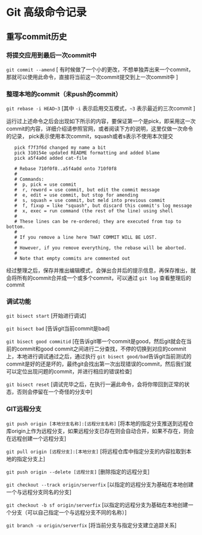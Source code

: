 # Git 高级命令记录

## 重写commit历史

### 将提交应用到最后一次commit中

 ``` git commit --amend ``` [ 有时候做了一个小的更改，不想单独弄出来一个commit，那就可以使用此命令，直接将当前这一次commit提交到上一次commit中 ]
 
### 整理本地的commit（未push的commit）

 ``` git rebase -i HEAD~3 ``` [其中 ``` -i ``` 表示启用交互模式，``` ~3 ``` 表示最近的三次commit ]
 
 运行过上述命令之后会出现如下所示的内容，要保证第一个是pick，即采用这一次commit的内容，详细介绍请参照官网，或者阅读下方的说明，这里仅做一次命令的记录，
 pick表示使用本次commit，squash或者s表示不使用本次提交
 
 ```
	pick f7f3f6d changed my name a bit
	pick 310154e updated README formatting and added blame
	pick a5f4a0d added cat-file

	# Rebase 710f0f8..a5f4a0d onto 710f0f8
	#
	# Commands:
	#  p, pick = use commit
	#  r, reword = use commit, but edit the commit message
	#  e, edit = use commit, but stop for amending
	#  s, squash = use commit, but meld into previous commit
	#  f, fixup = like "squash", but discard this commit's log message
	#  x, exec = run command (the rest of the line) using shell
	#
	# These lines can be re-ordered; they are executed from top to bottom.
	#
	# If you remove a line here THAT COMMIT WILL BE LOST.
	#
	# However, if you remove everything, the rebase will be aborted.
	#
	# Note that empty commits are commented out
 ```
 
 经过整理之后，保存并推出编辑模式，会弹出合并后的提示信息，再保存推出，就会将所有的commit合并成一个或多个commit，可以通过 ``` git log ``` 查看整理后的commit
 
### 调试功能
 ``` git bisect start ``` [开始进行调试]
 
 ``` git bisect bad ``` [告诉git当前commit是bad]
 
 ``` git bisect good commitid ``` [在告诉git哪一个commit是good，然后git就会在当前的commit和good commit之间进行二分查找，不停的切换到对应的commit上，本地进行调试通过之后，通过执行 ``` git bisect good/bad ```告诉git当前测试的commit是好的还是坏的，最终git会找出第一次出现错误的commit，然后我们就可以定位出现问题的commit，并进行相应的错误检查]
 
 ``` git bisect reset ``` [调试完毕之后，在执行一遍此命令，会将你带回到正常的状态，否则会停留在一个奇怪的分支中]
 
### GIT远程分支
 ``` git push origin [本地分支名称]:[远程分支名称] ``` [将本地的指定分支推送到远程仓库origin上作为远程分支，如果远程分支已存在则会自动合并，如果不存在，则会在远程创建一个远程分支]
 
 ``` git pull origin [远程分支]:[本地分支] ``` [将远程仓库中指定分支的内容拉取到本地的指定分支上]
 
 ``` git push origin --delete [远程分支] ``` [删除指定的远程分支]
 
 ``` git checkout --track origin/serverfix ``` [以指定的远程分支为基础在本地创建一个与远程分支同名的分支]
 
 ``` git checkout -b sf origin/serverfix ``` [以指定的远程分支为基础在本地创建一个分支（可以自己指定一个与远程分支不同的名称）]
 
 ``` git branch -u origin/serverfix ``` [将当前分支与指定分支建立追踪关系]